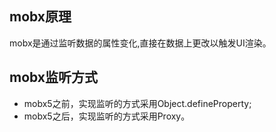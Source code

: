 ## mobx原理  
   mobx是通过监听数据的属性变化,直接在数据上更改以触发UI渲染。

## mobx监听方式  
   * mobx5之前，实现监听的方式采用Object.defineProperty;  
   * mobx5之后，实现监听的方式采用Proxy。